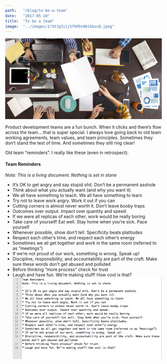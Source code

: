 ```yaml
---
path:	"/blog/to-be-a-team"
date:	"2017-05-10"
title:	"To be a team"
image:	"../images/1*XVJg3i1j5fhPDx961bbsvQ.jpeg"
---
```


![](../images/1*XVJg3i1j5fhPDx961bbsvQ.jpeg)

Product development teams are a fun bunch. When it clicks and there’s flow across the team….that is super special. I always love going back to old team working agreements, team values, and team principles. Sometimes they don’t stand the test of time. And sometimes they still ring clear!

Old team “reminders”. I really like these (even in retrospect):

#### Team Reminders

*Note: This is a living document. Nothing is set in stone*

* It’s OK to get angry and say stupid shit. Don’t be a permanent asshole
* Think about what you actually want (and why you want it)
* We all have something to teach. We all have something to learn
* Try not to leave work angry. Work it out if you can
* Cutting corners is almost never worth it. Don’t leave booby traps
* Outcomes over output. Impact over quantity and speed.
* If we were all replicas of each other, work would be really boring
* Take care of yourself! Eat well. Stay home when you’re sick. Pace yourself
* Whenever possible, show don’t tell. Specificity beats platitudes
* Respect each other’s time, and respect each other’s energy
* Sometimes we all get together and work in the same room (referred to as “meetings”)
* If we’re not proud of our work, something is wrong. Speak up!
* Discipline, responsibility, and accountability are part of the craft. Make sure these words don’t get abused and polluted
* Before thinking “more process” check for trust
* Laugh and have fun. We’re making stuff! How cool is that?
![](../images/1*Cj7A6ATH_veXnBQ0qvgWYA.png)